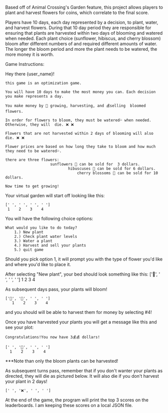 Based off of Animal Crossing's Garden feature, this project allows players to plant and harvest flowers for coins, which correlate to the final score. 

Players have 10 days, each day represented by a decision, to plant, water, and harvest flowers. During that 10 day period they are responsible for ensuring that plants are harvested within two days of blooming and watered when needed. Each plant choice (sunflower, hibiscus, and cherry blossom) bloom after different numbers of and required different amounts of water. The longer the bloom period and more the plant needs to be watered, the more money it is worth.

Game Instructions: 


Hey there {user_name}! 

    this game is an optimization game.

    You will have 10 days to make the most money you can. Each decision you make represents a day.

    You make money by 🌱 growing, harvesting, and 💰selling  bloomed flowers. 

    In order for flowers to bloom, they must be watered💦 when needed. Otherwise, they will  die. ❌ ❌

    Flowers that are not harvested within 2 days of blooming will also die. ❌ ❌

    Flower prices are based on how long they take to bloom and how much they need to be watered💦.

    there are three flowers: 
                        sunflowers 🌻 can be sold for  3 dollars.
                                hibuscuses 🌺 can be sold for 6 dollars.
                                    cherry blossoms 🌸 can be sold for 10 dollars.
                                
    Now time to get growing!

Your virtual garden will start off looking like this: 


    [' ', ' ', ' ', ' ']
     1    2    3    4

You will have the following choice options: 

    What would you like to do today?
        1.) New plant
        2.) Check plant water levels
        3.) Water a plant
        4.) Harvest and sell your plants
        5.) quit game 
    
Should you pick option 1, it will prompt you with the type of flower you'd like and where you'd like to place it. 

After selecting "New plant", your bed should look something like this: 
         ['🌱', ' ', ' ', ' ']
            1    2    3    4

  As subsequent days pass, your plants will bloom!

    ['🌻', '🌱', ' ', ' ']
       1    2    3    4

and you should will be able to harvest them for money by selecting #4!

Once you have harvested your plants you will get a message like this and see your plot: 

    Congratulations!You now have 3💰💰 dollars!

    [' ', '🌱', ' ', ' ']
      1    2    3    4

  ***Note than only the bloom plants can be harvested!

As subsequent turns pass, remember that if you don't wanter your plants as directed, they will die as pictured below. It will also die if you don't harvest your plant in 2 days!

    [' ', '❌', ' ', ' ']

At the end of the game, the program will print the top 3 scores on the leaderboards. I am keeping these scores on a local JSON file.